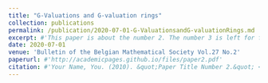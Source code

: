 ```yaml
---
title: "G-Valuations and G-valuation rings"
collection: publications
permalink: /publication/2020-07-01-G-ValuationsandG-valuationRings.md
excerpt: #'This paper is about the number 2. The number 3 is left for future work.'
date: 2020-07-01
venue: 'Bulletin of the Belgian Mathematical Society Vol.27 No.2'
paperurl: #'http://academicpages.github.io/files/paper2.pdf'
citation: #'Your Name, You. (2010). &quot;Paper Title Number 2.&quot; <i>Journal 1</i>. 1(2).'
---
```


